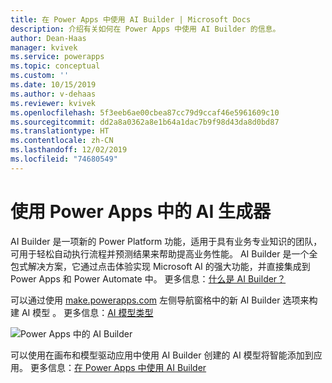 ```yaml
---
title: 在 Power Apps 中使用 AI Builder | Microsoft Docs
description: 介绍有关如何在 Power Apps 中使用 AI Builder 的信息。
author: Dean-Haas
manager: kvivek
ms.service: powerapps
ms.topic: conceptual
ms.custom: ''
ms.date: 10/15/2019
ms.author: v-dehaas
ms.reviewer: kvivek
ms.openlocfilehash: 5f3eeb6ae00cbea87cc79d9ccaf46e5961609c10
ms.sourcegitcommit: dd2a8a0362a8e1b64a1dac7b9f98d43da8d0bd87
ms.translationtype: HT
ms.contentlocale: zh-CN
ms.lasthandoff: 12/02/2019
ms.locfileid: "74680549"
---
```

# <a name="use-ai-builder-in-power-apps"></a>使用 Power Apps 中的 AI 生成器

AI Builder 是一项新的 Power Platform 功能，适用于具有业务专业知识的团队，可用于轻松自动执行流程并预测结果来帮助提高业务性能。 AI Builder 是一个全包式解决方案，它通过点击体验实现 Microsoft AI 的强大功能，并直接集成到 Power Apps 和 Power Automate 中。 更多信息：[什么是 AI Builder？](/ai-builder/)

可以通过使用 [make.powerapps.com](https://make.powerapps.com) 左侧导航窗格中的新 AI Builder 选项来构建 AI 模型  。 更多信息：[AI 模型类型](/ai-builder/model-types)

![Power Apps 中的 AI Builder](media/ai-builder.png "Power Apps 中的 AI Builder")

可以使用在画布和模型驱动应用中使用 AI Builder 创建的 AI 模型将智能添加到应用。 更多信息：[在 Power Apps 中使用 AI Builder](/ai-builder/use-in-powerapps-overview)
